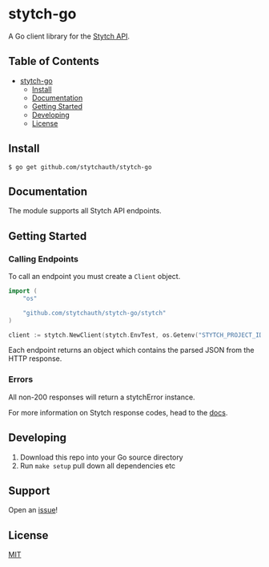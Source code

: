 # stytch-go

A Go client library for the [Stytch API](https://stytch.com/).

## Table of Contents

- [stytch-go](#stytch-go)
    * [Install](#install)
    * [Documentation](#documentation)
    * [Getting Started](#getting-started)
    * [Developing](#developing)
    * [License](#license)

## Install

```console
$ go get github.com/stytchauth/stytch-go
```

## Documentation

The module supports all Stytch API endpoints.

## Getting Started

### Calling Endpoints

To call an endpoint you must create a `Client` object.

```go
import (
    "os"

    "github.com/stytchauth/stytch-go/stytch"
)

client := stytch.NewClient(stytch.EnvTest, os.Getenv("STYTCH_PROJECT_ID"), os.Getenv("STYTCH_SECRET"))
```

Each endpoint returns an object which contains the parsed JSON from the HTTP response.

### Errors

All non-200 responses will return a stytchError instance.

For more information on Stytch response codes, head to the [docs](https://stytch.com/).

## Developing

1. Download this repo into your Go source directory
2. Run `make setup` pull down all dependencies etc

## Support

Open an [issue](https://github.com/stytchauth/stytch-go/issues/new)!

## License

[MIT]()
